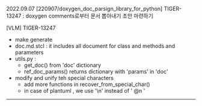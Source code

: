 2022.09.07 [220907/doxygen_doc_parsign_library_for_python] TIGER-13247 : doxygen comments로부터 문서 뽑아내기 초안 마련하기

[VLM] TIGER-13247
- make generate
- doc.md.stcI : it includes all document for class and methods and parameters
- utils.py : 
    - get_doc() from 'doc' dictionary 
    - ref_doc_params()  returns dictionary with 'params' in 'doc'
- modify and unify teh special characters
    - add more functions in  recover_from_special_char()
    - in case of plantuml , we use '\n' instead of ' @n '

-----------------------
